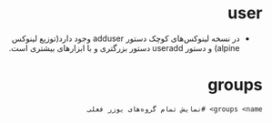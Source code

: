 <div dir="rtl">

# user

- در نسخه لینوکس‌های کوچک دستور adduser وجود دارد(توزیع لینوکس alpine) و دستور useradd دستور بزرگتری و با ابزارهای بیشتری است.

# groups

```shell
groups <name> #نمایش تمام گروه‌های یوزر فعلی
```

</div>
